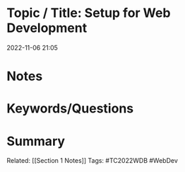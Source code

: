 # Topic / Title: Setup for Web Development

2022-11-06
21:05


# Notes














# Keywords/Questions













# Summary





Related: [[Section 1 Notes]]
Tags: #TC2022WDB #WebDev 